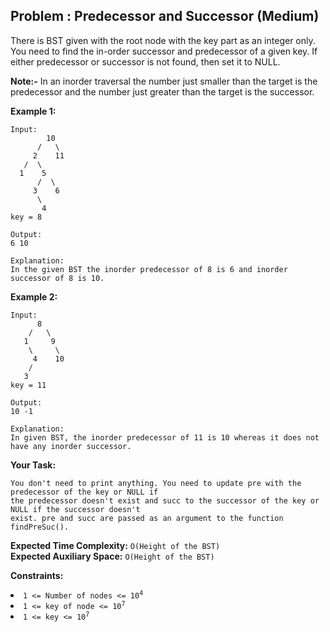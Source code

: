 ## Problem : Predecessor and Successor (Medium)
There is BST given with the root node with the key part as an integer only. You need to find the in-order successor and predecessor of a given key. If either predecessor or successor is not found, then set it to NULL.

**Note:-** In an inorder traversal the number just smaller than the target is the predecessor and the number just greater than the target is the successor. 

**Example 1:**
```
Input:
        10
      /   \
     2    11
   /  \ 
  1    5
      /  \
     3    6
      \
       4
key = 8

Output: 
6 10

Explanation: 
In the given BST the inorder predecessor of 8 is 6 and inorder successor of 8 is 10.
```

**Example 2:**
```
Input:
      8
    /   \
   1     9
    \     \
     4    10
    /
   3
key = 11

Output: 
10 -1

Explanation: 
In given BST, the inorder predecessor of 11 is 10 whereas it does not have any inorder successor.
```

**Your Task:** 
```
You don't need to print anything. You need to update pre with the predecessor of the key or NULL if 
the predecessor doesn't exist and succ to the successor of the key or NULL if the successor doesn't
exist. pre and succ are passed as an argument to the function findPreSuc(). 
```

**Expected Time Complexity:** ```O(Height of the BST)```<br>
**Expected Auxiliary Space:** ```O(Height of the BST)```

**Constraints:**
<li><code>1 <= Number of nodes <= 10<sup>4</sup></code></li> 
<li><code>1 <= key of node <= 10<sup>7</sup></code></li> 
<li><code>1 <= key <= 10<sup>7</sup></code></li> 

